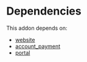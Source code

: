 # Dependencies

This addon depends on:

- [website](https://github.com/bringout/oca-ocb-website)
- [account_payment](https://github.com/bringout/oca-ocb-accounting)
- [portal](https://github.com/bringout/oca-ocb-website)

